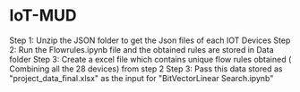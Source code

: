# IoT-MUD

Step 1: Unzip the JSON folder to get the Json files of each IOT Devices
Step 2: Run the Flowrules.ipynb file and the obtained rules are stored in Data folder
Step 3: Create a excel file which contains unique flow rules obtained ( Combining all the 28 devices) from step 2 
Step 3: Pass this data stored as "project_data_final.xlsx" as the input for "BitVectorLinear Search.ipynb"
